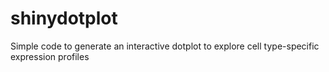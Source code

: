 # shinydotplot
Simple code to generate an interactive dotplot to explore cell type-specific expression profiles
